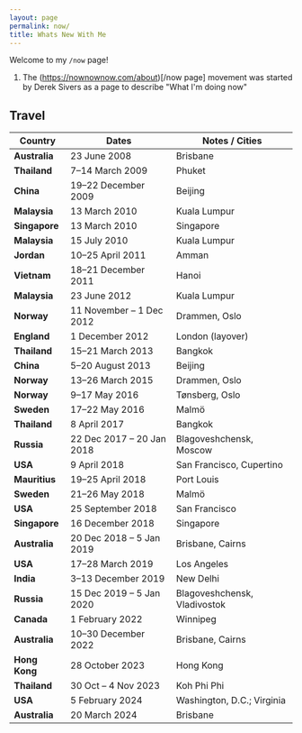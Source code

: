 ```yaml
--- 
layout: page 
permalink: now/ 
title: Whats New With Me
---
```



Welcome to my `/now` page! 

1. The (https://nownownow.com/about)[/now page] movement was started by Derek Sivers as a page to describe "What I'm doing now"


## Travel

| Country       | Dates                     | Notes / Cities               |
| ------------- | ------------------------- | ---------------------------- |
| **Australia** | 23 June 2008              | Brisbane                     |
| **Thailand**  | 7–14 March 2009           | Phuket                       |
| **China**     | 19–22 December 2009       | Beijing                      |
| **Malaysia**  | 13 March 2010             | Kuala Lumpur                 |
| **Singapore** | 13 March 2010             | Singapore                    |
| **Malaysia**  | 15 July 2010              | Kuala Lumpur                 |
| **Jordan**    | 10–25 April 2011          | Amman                        |
| **Vietnam**   | 18–21 December 2011       | Hanoi                        |
| **Malaysia**  | 23 June 2012              | Kuala Lumpur                 |
| **Norway**    | 11 November – 1 Dec 2012  | Drammen, Oslo                |
| **England**   | 1 December 2012           | London (layover)             |
| **Thailand**  | 15–21 March 2013          | Bangkok                      |
| **China**     | 5–20 August 2013          | Beijing                      |
| **Norway**    | 13–26 March 2015          | Drammen, Oslo                |
| **Norway**    | 9–17 May 2016             | Tønsberg, Oslo               |
| **Sweden**    | 17–22 May 2016            | Malmö                        |
| **Thailand**  | 8 April 2017              | Bangkok                      |
| **Russia**    | 22 Dec 2017 – 20 Jan 2018 | Blagoveshchensk, Moscow      |
| **USA**       | 9 April 2018              | San Francisco, Cupertino     |
| **Mauritius** | 19–25 April 2018          | Port Louis                   |
| **Sweden**    | 21–26 May 2018            | Malmö                        |
| **USA**       | 25 September 2018         | San Francisco                |
| **Singapore** | 16 December 2018          | Singapore                    |
| **Australia** | 20 Dec 2018 – 5 Jan 2019  | Brisbane, Cairns             |
| **USA**       | 17–28 March 2019          | Los Angeles                  |
| **India**     | 3–13 December 2019        | New Delhi                    |
| **Russia**    | 15 Dec 2019 – 5 Jan 2020  | Blagoveshchensk, Vladivostok |
| **Canada**    | 1 February 2022           | Winnipeg                     |
| **Australia** | 10–30 December 2022       | Brisbane, Cairns             |
| **Hong Kong** | 28 October 2023           | Hong Kong                    |
| **Thailand**  | 30 Oct – 4 Nov 2023       | Koh Phi Phi                  |
| **USA**       | 5 February 2024           | Washington, D.C.; Virginia   |
| **Australia** | 20 March 2024             | Brisbane                     |
